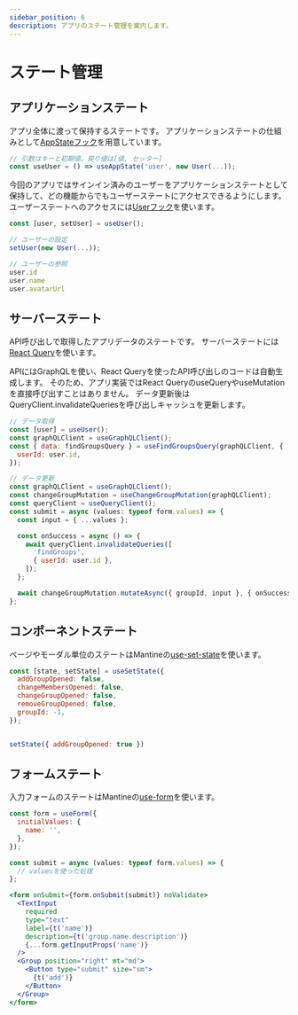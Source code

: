 ```yaml
---
sidebar_position: 6
description: アプリのステート管理を案内します。
---
```


# ステート管理

## アプリケーションステート

アプリ全体に渡って保持するステートです。
アプリケーションステートの仕組みとして[AppStateフック](https://github.com/kiyohome/react-protos/blob/main/src/hooks/AppState.ts)を用意しています。

```jsx
// 引数はキーと初期値。戻り値は[値, セッター]
const useUser = () => useAppState('user', new User(...));
```

今回のアプリではサインイン済みのユーザーをアプリケーションステートとして保持して、どの機能からでもユーザーステートにアクセスできるようにします。
ユーザーステートへのアクセスには[Userフック](https://github.com/kiyohome/react-protos/blob/main/src/hooks/User.ts)を使います。

```jsx
const [user, setUser] = useUser();

// ユーザーの設定
setUser(new User(...));

// ユーザーの参照
user.id
user.name
user.avatarUrl
```

## サーバーステート

API呼び出しで取得したアプリデータのステートです。
サーバーステートには[React Query](https://react-query.tanstack.com/)を使います。

APIにはGraphQLを使い、React Queryを使ったAPI呼び出しのコードは自動生成します。
そのため、アプリ実装ではReact QueryのuseQueryやuseMutationを直接呼び出すことはありません。
データ更新後はQueryClient.invalidateQueriesを呼び出しキャッシュを更新します。

```jsx
// データ取得
const [user] = useUser();
const graphQLClient = useGraphQLClient();
const { data: findGroupsQuery } = useFindGroupsQuery(graphQLClient, {
  userId: user.id,
});

// データ更新
const graphQLClient = useGraphQLClient();
const changeGroupMutation = useChangeGroupMutation(graphQLClient);
const queryClient = useQueryClient();
const submit = async (values: typeof form.values) => {
  const input = { ...values };

  const onSuccess = async () => {
    await queryClient.invalidateQueries([
      'findGroups',
      { userId: user.id },
    ]);
  };

  await changeGroupMutation.mutateAsync({ groupId, input }, { onSuccess });
};
```

## コンポーネントステート

ページやモーダル単位のステートはMantineの[use-set-state](https://mantine.dev/hooks/use-set-state/)を使います。

```jsx
const [state, setState] = useSetState({
  addGroupOpened: false,
  changeMembersOpened: false,
  changeGroupOpened: false,
  removeGroupOpened: false,
  groupId: -1,
});


setState({ addGroupOpened: true })
```

## フォームステート

入力フォームのステートはMantineの[use-form](https://mantine.dev/form/use-form/)を使います。

```jsx
const form = useForm({
  initialValues: {
    name: '',
  },
});

const submit = async (values: typeof form.values) => {
  // valuesを使った処理
};

<form onSubmit={form.onSubmit(submit)} noValidate>
  <TextInput
    required
    type="text"
    label={t('name')}
    description={t('group.name.description')}
    {...form.getInputProps('name')}
  />
  <Group position="right" mt="md">
    <Button type="submit" size="sm">
      {t('add')}
    </Button>
  </Group>
</form>
```
